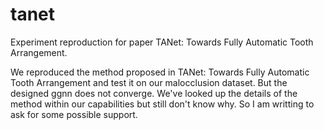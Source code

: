 # tanet
Experiment reproduction for paper TANet: Towards Fully Automatic Tooth Arrangement.

  We reproduced the method proposed in TANet: Towards Fully Automatic Tooth Arrangement and test it on our malocclusion dataset. But the designed ggnn does not converge. We've looked up the details of the method within our capabilities but still don't know why. So I am writting to ask for some possible support. 
  
